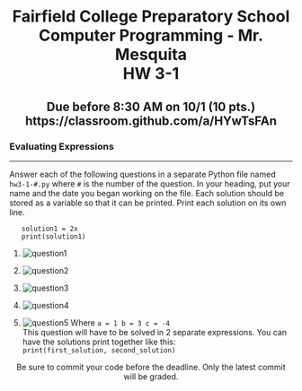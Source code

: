 <h1 align="center">
    Fairfield College Preparatory School<br>
    Computer Programming - Mr. Mesquita<br>
    HW 3-1
</h1>

<h2 align="center">
    Due before 8:30 AM on 10/1 (10 pts.)<br>
    https://classroom.github.com/a/HYwTsFAn
</h2>

### Evaluating Expressions
---

Answer each of the following questions in a separate Python file named `hw3-1-#.py` where `#` is the number of the question. In your heading, put your name and the date you began working on the file. Each solution should be stored as a variable so that it can be printed. Print each solution on its own line.
```
   solution1 = 2x
   print(solution1)
```
1. ![question1](https://i.imgur.com/qu3AiIC.png)

2. ![question2](https://i.imgur.com/gPWc59A.png)

3. ![question3](https://i.imgur.com/c0V8MtP.png)

4. ![question4](https://i.imgur.com/ItuNw5Y.png)

5. ![question5](https://i.imgur.com/w5E80e8.png)    Where `a = 1 b = 3 c = -4`\
   This question will have to be solved in 2 separate expressions. You can have the solutions print together like this:\
   `print(first_solution, second_solution)`


<p align="center">	Be sure to commit your code before the deadline. Only the latest commit will be graded.</p>
